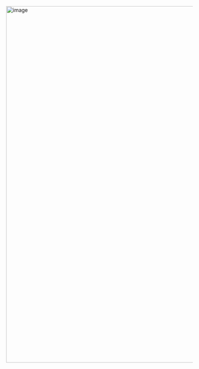 <img width="960" alt="image" src="https://user-images.githubusercontent.com/90923574/227338659-9faa8241-ed05-40e5-85c1-5096f2fb48d0.png">

